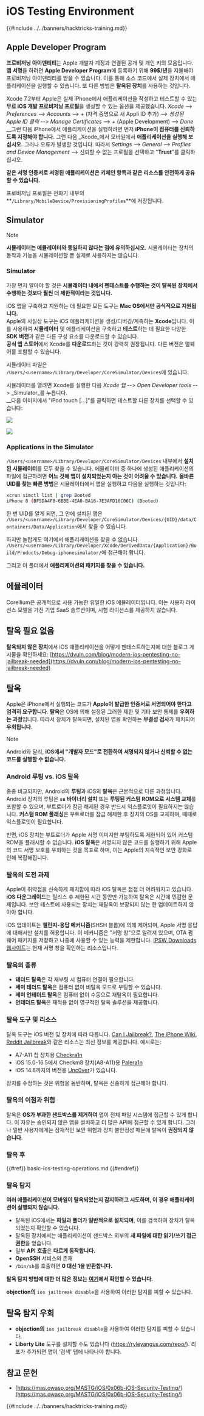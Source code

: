 # iOS Testing Environment

{{#include ../../banners/hacktricks-training.md}}

## Apple Developer Program

**프로비저닝 아이덴티티**는 Apple 개발자 계정과 연결된 공개 및 개인 키의 모음입니다. **앱 서명**을 하려면 **Apple Developer Program**에 등록하기 위해 **99$/년**을 지불해야 프로비저닝 아이덴티티를 받을 수 있습니다. 이를 통해 소스 코드에서 실제 장치에서 애플리케이션을 실행할 수 있습니다. 또 다른 방법은 **탈옥된 장치**를 사용하는 것입니다.

Xcode 7.2부터 Apple은 실제 iPhone에서 애플리케이션을 작성하고 테스트할 수 있는 **무료 iOS 개발 프로비저닝 프로필**을 생성할 수 있는 옵션을 제공했습니다. _Xcode_ --> _Preferences_ --> _Accounts_ --> _+_ (자격 증명으로 새 Appli ID 추가) --> _생성된 Apple ID 클릭_ --> _Manage Certificates_ --> _+_ (Apple Development) --> _Done_\
\_\_그런 다음 iPhone에서 애플리케이션을 실행하려면 먼저 **iPhone이 컴퓨터를 신뢰하도록 지정해야 합니다.** 그런 다음 _Xcode_에서 모바일에서 **애플리케이션을 실행해 보십시오.** 그러나 오류가 발생할 것입니다. 따라서 _Settings_ --> _General_ --> _Profiles and Device Management_ --> 신뢰할 수 없는 프로필을 선택하고 "**Trust**"를 클릭하십시오.

**같은 서명 인증서로 서명된 애플리케이션은 키체인 항목과 같은 리소스를 안전하게 공유할 수 있습니다.**

프로비저닝 프로필은 전화기 내부의 **`/Library/MobileDevice/ProvisioningProfiles`**에 저장됩니다.

## **Simulator**

> [!NOTE]
> **시뮬레이터는 에뮬레이터와 동일하지 않다는 점에 유의하십시오.** 시뮬레이터는 장치의 동작과 기능을 시뮬레이션할 뿐 실제로 사용하지는 않습니다.

### **Simulator**

가장 먼저 알아야 할 것은 **시뮬레이터 내에서 펜테스트를 수행하는 것이 탈옥된 장치에서 수행하는 것보다 훨씬 더 제한적이라는 것입니다.**

iOS 앱을 구축하고 지원하는 데 필요한 모든 도구는 **Mac OS에서만 공식적으로 지원됩니다.**\
Apple의 사실상 도구는 iOS 애플리케이션을 생성/디버깅/계측하는 **Xcode**입니다. 이를 사용하여 **시뮬레이터** 및 애플리케이션을 구축하고 **테스트**하는 데 필요한 다양한 **SDK** **버전**과 같은 다른 구성 요소를 다운로드할 수 있습니다.\
**공식 앱 스토어**에서 Xcode를 **다운로드**하는 것이 강력히 권장됩니다. 다른 버전은 맬웨어를 포함할 수 있습니다.

시뮬레이터 파일은 `/Users/<username>/Library/Developer/CoreSimulator/Devices`에 있습니다.

시뮬레이터를 열려면 Xcode를 실행한 다음 _Xcode 탭_ --> _Open Developer tools_ --> _Simulator_를 누릅니다.\
\_\_다음 이미지에서 "iPod touch \[...\]"를 클릭하면 테스트할 다른 장치를 선택할 수 있습니다:

![](<../../images/image (270).png>)

![](<../../images/image (520).png>)

### Applications in the Simulator

`/Users/<username>/Library/Developer/CoreSimulator/Devices` 내부에서 **설치된 시뮬레이터**를 모두 찾을 수 있습니다. 에뮬레이터 중 하나에 생성된 애플리케이션의 파일에 접근하려면 **어느 것에 앱이 설치되었는지 아는 것이 어려울 수 있습니다.** **올바른 UID를 찾는 빠른 방법**은 시뮬레이터에서 앱을 실행하고 다음을 실행하는 것입니다:
```bash
xcrun simctl list | grep Booted
iPhone 8 (BF5DA4F8-6BBE-4EA0-BA16-7E3AFD16C06C) (Booted)
```
한 번 UID를 알게 되면, 그 안에 설치된 앱은 `/Users/<username>/Library/Developer/CoreSimulator/Devices/{UID}/data/Containers/Data/Application`에서 찾을 수 있습니다.

하지만 놀랍게도 여기에서 애플리케이션을 찾을 수 없습니다. `/Users/<username>/Library/Developer/Xcode/DerivedData/{Application}/Build/Products/Debug-iphonesimulator/`에 접근해야 합니다.

그리고 이 폴더에서 **애플리케이션의 패키지를 찾을 수 있습니다.**

## 에뮬레이터

Corellium은 공개적으로 사용 가능한 유일한 iOS 에뮬레이터입니다. 이는 사용자 라이선스 모델을 가진 기업 SaaS 솔루션이며, 시험 라이선스를 제공하지 않습니다.

## 탈옥 필요 없음

**탈옥되지 않은 장치**에서 iOS 애플리케이션을 어떻게 펜테스트하는지에 대한 블로그 게시물을 확인하세요: [https://dvuln.com/blog/modern-ios-pentesting-no-jailbreak-needed](https://dvuln.com/blog/modern-ios-pentesting-no-jailbreak-needed)

## 탈옥

Apple은 iPhone에서 실행되는 코드가 **Apple이 발급한 인증서로 서명되어야 한다고 엄격히 요구합니다**. **탈옥**은 OS에 의해 설정된 그러한 제한 및 기타 보안 통제를 **우회하는 과정**입니다. 따라서 장치가 탈옥되면, 설치된 앱을 확인하는 **무결성 검사**가 패치되어 **우회됩니다**.

> [!NOTE]
> Android와 달리, **iOS에서 "개발자 모드"로 전환하여 서명되지 않거나 신뢰할 수 없는 코드를 실행할 수 없습니다.**

### Android 루팅 vs. iOS 탈옥

종종 비교되지만, Android의 **루팅**과 iOS의 **탈옥**은 근본적으로 다른 과정입니다. Android 장치의 루팅은 **`su` 바이너리 설치** 또는 **루팅된 커스텀 ROM으로 시스템 교체**를 포함할 수 있으며, 부트로더가 잠금 해제된 경우 반드시 익스플로잇이 필요하지는 않습니다. **커스텀 ROM 플래싱**은 부트로더를 잠금 해제한 후 장치의 OS를 교체하며, 때때로 익스플로잇이 필요합니다.

반면, iOS 장치는 부트로더가 Apple 서명 이미지만 부팅하도록 제한되어 있어 커스텀 ROM을 플래시할 수 없습니다. **iOS 탈옥**은 서명되지 않은 코드를 실행하기 위해 Apple의 코드 서명 보호를 우회하는 것을 목표로 하며, 이는 Apple의 지속적인 보안 강화로 인해 복잡해집니다.

### 탈옥의 도전 과제

Apple이 취약점을 신속하게 패치함에 따라 iOS 탈옥은 점점 더 어려워지고 있습니다. **iOS 다운그레이드**는 릴리스 후 제한된 시간 동안만 가능하여 탈옥은 시간에 민감한 문제입니다. 보안 테스트에 사용되는 장치는 재탈옥이 보장되지 않는 한 업데이트하지 않아야 합니다.

iOS 업데이트는 **챌린지-응답 메커니즘**(SHSH 블롭)에 의해 제어되며, Apple 서명 응답에 대해서만 설치를 허용합니다. 이 메커니즘은 "서명 창"으로 알려져 있으며, OTA 펌웨어 패키지를 저장하고 나중에 사용할 수 있는 능력을 제한합니다. [IPSW Downloads 웹사이트](https://ipsw.me)는 현재 서명 창을 확인하는 리소스입니다.

### 탈옥의 종류

- **테더드 탈옥**은 각 재부팅 시 컴퓨터 연결이 필요합니다.
- **세미 테더드 탈옥**은 컴퓨터 없이 비탈옥 모드로 부팅할 수 있습니다.
- **세미 언테더드 탈옥**은 컴퓨터 없이 수동으로 재탈옥이 필요합니다.
- **언테더드 탈옥**은 재적용 없이 영구적인 탈옥 솔루션을 제공합니다.

### 탈옥 도구 및 리소스

탈옥 도구는 iOS 버전 및 장치에 따라 다릅니다. [Can I Jailbreak?](https://canijailbreak.com), [The iPhone Wiki](https://www.theiphonewiki.com), [Reddit Jailbreak](https://www.reddit.com/r/jailbreak/)와 같은 리소스는 최신 정보를 제공합니다. 예시로는:

- A7-A11 칩 장치용 [Checkra1n](https://checkra.in/)
- iOS 15.0-16.5에서 Checkm8 장치(A8-A11)용 [Palera1n](https://palera.in/)
- iOS 14.8까지의 버전용 [Unc0ver](https://unc0ver.dev/)가 있습니다.

장치를 수정하는 것은 위험을 동반하며, 탈옥은 신중하게 접근해야 합니다.

### 탈옥의 이점과 위험

탈옥은 **OS가 부과한 샌드박스를 제거하여** 앱이 전체 파일 시스템에 접근할 수 있게 합니다. 이 자유는 승인되지 않은 앱을 설치하고 더 많은 API에 접근할 수 있게 합니다. 그러나 일반 사용자에게는 잠재적인 보안 위험과 장치 불안정성 때문에 탈옥이 **권장되지 않습니다**.

### **탈옥 후**

{{#ref}}
basic-ios-testing-operations.md
{{#endref}}

### **탈옥 탐지**

**여러 애플리케이션이 모바일이 탈옥되었는지 감지하려고 시도하며, 이 경우 애플리케이션이 실행되지 않습니다.**

- 탈옥된 iOS에서는 **파일과 폴더가 일반적으로 설치되며**, 이를 검색하여 장치가 탈옥되었는지 확인할 수 있습니다.
- 탈옥된 장치에서는 애플리케이션이 샌드박스 외부의 **새 파일에 대한 읽기/쓰기 접근 권한**을 얻습니다.
- 일부 **API** **호출**은 **다르게 동작합니다.**
- **OpenSSH** 서비스의 존재
- `/bin/sh`를 호출하면 **0 대신 1을 반환합니다.**

**탈옥 탐지 방법에 대한 더 많은 정보는** [**여기**](https://www.trustwave.com/en-us/resources/blogs/spiderlabs-blog/jailbreak-detection-methods/)**에서 확인할 수 있습니다.**

**objection의** `ios jailbreak disable`을 사용하여 이러한 탐지를 피할 수 있습니다.

## **탈옥 탐지 우회**

- **objection의** `ios jailbreak disable`을 사용하여 이러한 탐지를 피할 수 있습니다.
- **Liberty Lite** 도구를 설치할 수도 있습니다 (https://ryleyangus.com/repo/). 리포가 추가되면 앱이 ‘검색’ 탭에 나타나야 합니다.

## 참고 문헌

- [https://mas.owasp.org/MASTG/iOS/0x06b-iOS-Security-Testing/](https://mas.owasp.org/MASTG/iOS/0x06b-iOS-Security-Testing/)

{{#include ../../banners/hacktricks-training.md}}
